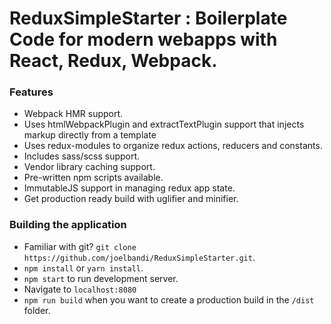 # ReduxSimpleStarter : Boilerplate Code for modern webapps with React, Redux, Webpack.


### Features 
 + Webpack HMR support.
 + Uses htmlWebpackPlugin and extractTextPlugin support that injects markup directly from a template
 + Uses redux-modules to organize redux actions, reducers and constants.
 + Includes sass/scss support.
 + Vendor library caching support.
 + Pre-written npm scripts available.
 + ImmutableJS support in managing redux app state.
 + Get production ready build with uglifier and minifier.


### Building the application

+ Familiar with git? `git clone https://github.com/joelbandi/ReduxSimpleStarter.git`.
+ `npm install` or `yarn install`.
+ `npm start` to run development server.
+ Navigate to `localhost:8080`
+ `npm run build` when you want to create a production build in the `/dist` folder.